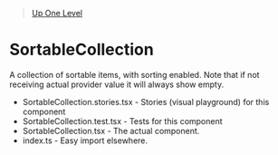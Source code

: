 > [Up One Level](../readme.md)

# SortableCollection

A collection of sortable items, with sorting enabled. Note that if not receiving actual provider value it will always show empty.

- SortableCollection.stories.tsx - Stories (visual playground) for this component
- SortableCollection.test.tsx - Tests for this component
- SortableCollection.tsx - The actual component.
- index.ts - Easy import elsewhere.
